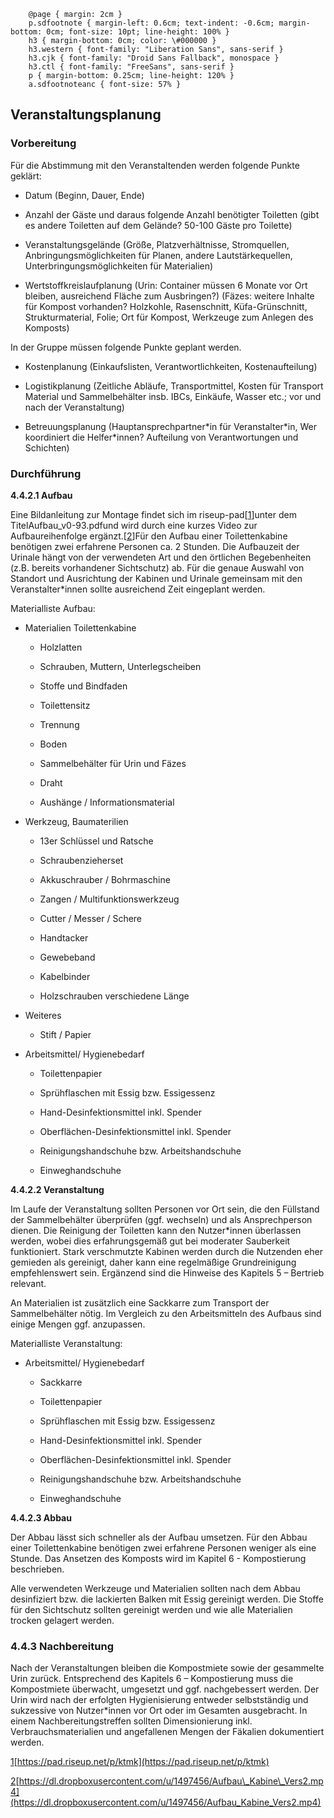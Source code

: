 ```
    @page { margin: 2cm }  
    p.sdfootnote { margin-left: 0.6cm; text-indent: -0.6cm; margin-bottom: 0cm; font-size: 10pt; line-height: 100% }  
    h3 { margin-bottom: 0cm; color: \#000000 }  
    h3.western { font-family: "Liberation Sans", sans-serif }  
    h3.cjk { font-family: "Droid Sans Fallback", monospace }  
    h3.ctl { font-family: "FreeSans", sans-serif }  
    p { margin-bottom: 0.25cm; line-height: 120% }  
    a.sdfootnoteanc { font-size: 57% }  
```

## Veranstaltungsplanung

### Vorbereitung

Für die Abstimmung mit den Veranstaltenden werden folgende Punkte geklärt:

* Datum \(Beginn, Dauer, Ende\)

* Anzahl der Gäste und daraus folgende Anzahl benötigter Toiletten \(gibt es andere Toiletten auf dem Gelände? 50-100 Gäste pro Toilette\)

* Veranstaltungsgelände \(Größe, Platzverhältnisse, Stromquellen, Anbringungsmöglichkeiten für Planen, andere Lautstärkequellen, Unterbringungsmöglichkeiten für Materialien\)

* Wertstoffkreislaufplanung \(Urin: Container müssen 6 Monate vor Ort bleiben, ausreichend Fläche zum Ausbringen?\) \(Fäzes: weitere Inhalte für Kompost vorhanden? Holzkohle, Rasenschnitt, Küfa-Grünschnitt, Strukturmaterial, Folie; Ort für Kompost, Werkzeuge zum Anlegen des Komposts\)

In der Gruppe müssen folgende Punkte geplant werden.

* Kostenplanung \(Einkaufslisten, Verantwortlichkeiten, Kostenaufteilung\)

* Logistikplanung \(Zeitliche Abläufe, Transportmittel, Kosten für Transport Material und Sammelbehälter insb. IBCs, Einkäufe, Wasser etc.; vor und nach der Veranstaltung\)

* Betreuungsplanung \(Hauptansprechpartner\*in für Veranstalter\*in, Wer koordiniert die Helfer\*innen? Aufteilung von Verantwortungen und Schichten\)

### Durchführung

**4.4.2.1 Aufbau**

Eine Bildanleitung zur Montage findet sich im riseup-pad\[[1](#sdfootnote1sym)\]unter dem TitelAufbau\_v0-93.pdfund wird durch eine kurzes Video zur Aufbaureihenfolge ergänzt.\[[2](#sdfootnote2sym)\]Für den Aufbau einer Toilettenkabine benötigen zwei erfahrene Personen ca. 2 Stunden. Die Aufbauzeit der Urinale hängt von der verwendeten Art und den örtlichen Begebenheiten \(z.B. bereits vorhandener Sichtschutz\) ab. Für die genaue Auswahl von Standort und Ausrichtung der Kabinen und Urinale gemeinsam mit den Veranstalter\*innen sollte ausreichend Zeit eingeplant werden.

Materialliste Aufbau:

* Materialien Toilettenkabine

  * Holzlatten

  * Schrauben, Muttern, Unterlegscheiben

  * Stoffe und Bindfaden

  * Toilettensitz

  * Trennung

  * Boden

  * Sammelbehälter für Urin und Fäzes

  * Draht

  * Aushänge / Informationsmaterial

* Werkzeug, Baumaterilien

  * 13er Schlüssel und Ratsche

  * Schraubenzieherset

  * Akkuschrauber / Bohrmaschine

  * Zangen / Multifunktionswerkzeug

  * Cutter / Messer / Schere

  * Handtacker

  * Gewebeband

  * Kabelbinder

  * Holzschrauben verschiedene Länge

* Weiteres

  * Stift / Papier

* Arbeitsmittel/ Hygienebedarf

  * Toilettenpapier

  * Sprühflaschen mit Essig bzw. Essigessenz

  * Hand-Desinfektionsmittel inkl. Spender

  * Oberflächen-Desinfektionsmittel inkl. Spender

  * Reinigungshandschuhe bzw. Arbeitshandschuhe

  * Einweghandschuhe

**4.4.2.2 Veranstaltung**

Im Laufe der Veranstaltung sollten Personen vor Ort sein, die den Füllstand der Sammelbehälter überprüfen \(ggf. wechseln\) und als Ansprechperson dienen. Die Reinigung der Toiletten kann den Nutzer\*innen überlassen werden, wobei dies erfahrungsgemäß gut bei moderater Sauberkeit funktioniert. Stark verschmutzte Kabinen werden durch die Nutzenden eher gemieden als gereinigt, daher kann eine regelmäßige Grundreinigung empfehlenswert sein. Ergänzend sind die Hinweise des Kapitels 5 – Bertrieb relevant.

An Materialien ist zusätzlich eine Sackkarre zum Transport der Sammelbehälter nötig. Im Vergleich zu den Arbeitsmitteln des Aufbaus sind einige Mengen ggf. anzupassen.

Materialliste Veranstaltung:

* Arbeitsmittel/ Hygienebedarf

  * Sackkarre

  * Toilettenpapier

  * Sprühflaschen mit Essig bzw. Essigessenz

  * Hand-Desinfektionsmittel inkl. Spender

  * Oberflächen-Desinfektionsmittel inkl. Spender

  * Reinigungshandschuhe bzw. Arbeitshandschuhe

  * Einweghandschuhe

**4.4.2.3 Abbau**

Der Abbau lässt sich schneller als der Aufbau umsetzen. Für den Abbau einer Toilettenkabine benötigen zwei erfahrene Personen weniger als eine Stunde. Das Ansetzen des Komposts wird im Kapitel 6 - Kompostierung beschrieben.

Alle verwendeten Werkzeuge und Materialien sollten nach dem Abbau desinfiziert bzw. die lackierten Balken mit Essig gereinigt werden. Die Stoffe für den Sichtschutz sollten gereinigt werden und wie alle Materialien trocken gelagert werden.

### 4.4.3 Nachbereitung

Nach der Veranstaltungen bleiben die Kompostmiete sowie der gesammelte Urin zurück. Entsprechend des Kapitels 6 – Kompostierung muss die Kompostmiete überwacht, umgesetzt und ggf. nachgebessert werden. Der Urin wird nach der erfolgten Hygienisierung entweder selbstständig und sukzessive von Nutzer\*innen vor Ort oder im Gesamten ausgebracht. In einem Nachbereitungstreffen sollten Dimensionierung inkl. Verbrauchsmaterialien und angefallenen Mengen der Fäkalien dokumentiert werden.

[1](#sdfootnote1anc)[https://pad.riseup.net/p/ktmk](https://pad.riseup.net/p/ktmk)

[2](#sdfootnote2anc)[https://dl.dropboxusercontent.com/u/1497456/Aufbau\_Kabine\_Vers2.mp4](https://dl.dropboxusercontent.com/u/1497456/Aufbau_Kabine_Vers2.mp4)

 

